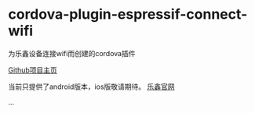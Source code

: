 # cordova-plugin-espressif-connect-wifi
为乐鑫设备连接wifi而创建的cordova插件

[Github项目主页](https://github.com/huyasi/cordova-plugin-espressif-connect-wifi)

当前只提供了android版本，ios版敬请期待。
[乐鑫官网](https://espressif.com/zh-hans)

...

